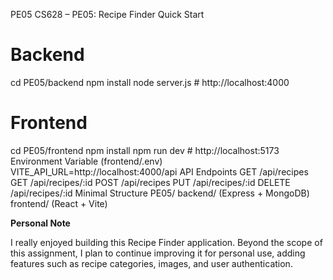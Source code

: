 PE05
CS628 – PE05: Recipe Finder 
Quick Start
# Backend
cd PE05/backend
npm install
node server.js # http://localhost:4000
# Frontend 
cd PE05/frontend
npm install
npm run dev # http://localhost:5173
Environment Variable (frontend/.env)
VITE_API_URL=http://localhost:4000/api
API Endpoints
GET /api/recipes
GET /api/recipes/:id
POST /api/recipes
PUT /api/recipes/:id
DELETE /api/recipes/:id
Minimal Structure
PE05/
backend/ (Express + MongoDB)
frontend/ (React + Vite)

**Personal Note**

I really enjoyed building this Recipe Finder application. Beyond the scope of this assignment, I plan to continue improving it for personal use, adding features such as recipe categories, images, and user authentication.
